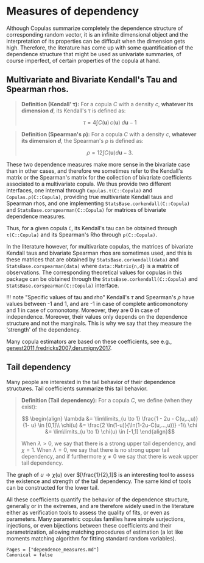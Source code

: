 # Measures of dependency


Although Copulas summarize completely the dependence structure of corresponding random vector, it is an infinite dimensional object and the interpretation of its properties can be difficult when the dimension gets high. Therefore, the literature has come up with some quantification of the dependence structure that might be used as univariate summaries, of course imperfect, of certain properties of the copula at hand. 

## Multivariate and Bivariate Kendall's Tau and Spearman rhos. 

> **Definition (Kendall' τ):** For a copula $C$ with a density $c$, **whatever its dimension $d$**, its Kendall's τ is defined as: 
> 
>$$\tau = 4 \int C(\bm u) \, c(\bm u) \;d\bm u -1$$

> **Definition (Spearman's ρ):** For a copula $C$ with a density $c$, **whatever its dimension $d$**, the Spearman's ρ is defined as: 
>
> $$\rho = 12 \int C(\bm u) d\bm u -3.$$

These two dependence measures make more sense in the bivariate case than in other cases, and therefore we sometimes refer to the Kendall's matrix or the Spearman's matrix for the collection of bivariate coefficients associated to a multivariate copula. We thus provide two different interfaces, one internal through `Copulas.τ(C::Copula)` and `Copulas.ρ(C::Copula)`, providing true multivariate Kendall taus and Spearman rhos, and one implementing `StatsBase.corkendall(C::Copula)` and `StatsBase.corspearman(C::Copula)` for matrices of bivariate dependence measures. 

Thus, for a given copula `C`, its Kendall's tau can be obtained through `τ(C::Copula)` and its Spearman's Rho through `ρ(C::Copula)`. 

In the literature however, for multivariate copulas, the matrices of bivariate Kendall taus and bivariate Spearman rhos are sometimes used, and this is these matrices that are obtained by `StatsBase.corkendall(data)` and `StatsBase.corspearman(data)` where `data::Matrix{n,d}` is a matrix of observations. The corresponding theoretical values for copulas in this package can be obtained through the `StatsBase.corkendall(C::Copula)` and `StatsBase.corspearman(C::Copula)` interface.


!!! note "Specific values of tau and rho"
    Kendall's $\tau$ and Spearman's $\rho$ have values between -1 and 1, and are -1 in case of complete anticomonotony and 1 in case of comonotony. Moreover, they are 0 in case of independence. Moreover, their values only depends on the dependence structure and not the marginals. This is why we say that they measure the 'strength' of the dependency.

Many copula estimators are based on these coefficients, see e.g., [genest2011,fredricks2007,derumigny2017](@cite).


## Tail dependency

Many people are interested in the tail behavior of their dependence structures. Tail coefficients summarize this tail behavior.

>**Definition (Tail dependency):** For a copula $C$, we define (when they exist):
> ```math
>  \begin{align}
>    \lambda &= \lim\limits_{u \to 1} \frac{1 - 2u - C(u,..,u)}{1- u} \in [0,1]\\
>    \chi(u) &= \frac{2 \ln(1-u)}{\ln(1-2u-C(u,...,u))} -1\\
>    \chi &= \lim\limits_{u \to 1} \chi(u) \in [-1,1]
>  \end{align}
>```
> When $\lambda > 0$, we say that there is a strong upper tail dependency, and $\chi = 1$. When $\lambda = 0$, we say that there is no strong upper tail dependency, and if furthermore $\chi \neq 0$ we say that there is weak upper tail dependency.

The graph of $u \to \chi(u)$ over $[\frac{1}{2},1]$ is an interesting tool to assess the existence and strength of the tail dependency. The same kind of tools can be constructed for the lower tail. 

All these coefficients quantify the behavior of the dependence structure, generally or in the extremes, and are therefore widely used in the literature either as verification tools to assess the quality of fits, or even as parameters. Many parametric copulas families have simple surjections, injections, or even bijections between these coefficients and their parametrization, allowing matching procedures of estimation (a lot like moments matching algorithm for fitting standard random variables).


```@bibliography
Pages = ["dependence_measures.md"]
Canonical = false
```
